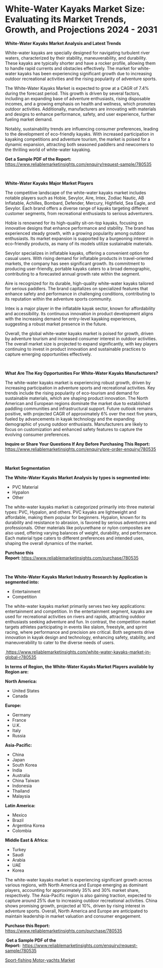 <p><h1>White-Water Kayaks Market Size: Evaluating its Market Trends, Growth, and Projections 2024 - 2031</h1></p><p><strong>White-Water Kayaks Market Analysis and Latest Trends</strong></p>
<p><p>White-water kayaks are specially designed for navigating turbulent river waters, characterized by their stability, maneuverability, and durability. These kayaks are typically shorter and have a rocker profile, allowing them to handle rapid currents and obstacles effectively. The market for white-water kayaks has been experiencing significant growth due to increasing outdoor recreational activities and the rising popularity of adventure sports.</p><p>The White-Water Kayaks Market is expected to grow at a CAGR of 7.4% during the forecast period. This growth is driven by several factors, including an expanding base of adventure enthusiasts, rising disposable incomes, and a growing emphasis on health and wellness, which promotes outdoor activities. Additionally, manufacturers are innovating with materials and designs to enhance performance, safety, and user experience, further fueling market demand. </p><p>Notably, sustainability trends are influencing consumer preferences, leading to the development of eco-friendly kayaks. With increased participation in kayaking competitions and adventure tourism, the market is poised for a dynamic expansion, attracting both seasoned paddlers and newcomers to the thrilling world of white-water kayaking.</p></p>
<p><strong>Get a Sample PDF of the Report:&nbsp;</strong> <a href="https://www.reliablemarketinsights.com/enquiry/request-sample/780535?utm_campaign=2013&utm_medium=2&utm_source=Github&utm_content=ia&utm_term=30122024&utm_id=white-water-kayaks">https://www.reliablemarketinsights.com/enquiry/request-sample/780535</a></p>
<p>&nbsp;</p>
<p><strong>White-Water Kayaks Major Market Players</strong></p>
<p><p>The competitive landscape of the white-water kayaks market includes notable players such as Hobie, Sevylor, Aire, Intex, Zodiac Nautic, AB Inflatable, Achilles, Bombard, Defender, Mercury, Highfield, Sea Eagle, and Sevylor. Each brand offers a diverse range of kayaks targeting different customer segments, from recreational enthusiasts to serious adventurers.</p><p>Hobie is renowned for its high-quality sit-on-top kayaks, focusing on innovative designs that enhance performance and stability. The brand has experienced steady growth, with a growing popularity among outdoor enthusiasts. Its market expansion is supported by a burgeoning interest in eco-friendly products, as many of its models utilize sustainable materials.</p><p>Sevylor specializes in inflatable kayaks, offering a convenient option for casual users. With rising demand for inflatable products in travel-oriented markets, the company has seen significant growth. Its commitment to producing user-friendly, portable kayaks caters to a broad demographic, contributing to a forecasted annual growth rate within the segment.</p><p>Aire is recognized for its durable, high-quality white-water kayaks tailored for serious paddlers. The brand capitalizes on specialized features that enhance safety and performance in challenging conditions, contributing to its reputation within the adventure sports community.</p><p>Intex is a major player in the inflatable kayak sector, known for affordability and accessibility. Its continuous innovation in product development aligns with the increasing demand for entry-level kayaking experiences, suggesting a robust market presence in the future.</p><p>Overall, the global white-water kayaks market is poised for growth, driven by adventure tourism and increased consumer interest in outdoor activities. The overall market size is projected to expand significantly, with key players continuing to invest in product innovation and sustainable practices to capture emerging opportunities effectively.</p></p>
<p>&nbsp;</p>
<p><strong>What Are The Key Opportunities For White-Water Kayaks Manufacturers?</strong></p>
<p><p>The white-water kayaks market is experiencing robust growth, driven by increasing participation in adventure sports and recreational activities. Key trends include the rising popularity of eco-tourism and demand for sustainable materials, which are shaping product innovation. The North American and European regions dominate the market due to established paddling communities and infrastructural support. Future outlook remains positive, with projected CAGR of approximately 6% over the next five years, fueled by advancements in kayak technology and the expanding demographic of young outdoor enthusiasts. Manufacturers are likely to focus on customization and enhanced safety features to capture the evolving consumer preferences.</p></p>
<p><strong>Inquire or Share Your Questions If Any Before Purchasing This Report:</strong> <a href="https://www.reliablemarketinsights.com/enquiry/pre-order-enquiry/780535?utm_campaign=2013&utm_medium=2&utm_source=Github&utm_content=ia&utm_term=30122024&utm_id=white-water-kayaks">https://www.reliablemarketinsights.com/enquiry/pre-order-enquiry/780535</a></p>
<p>&nbsp;</p>
<p><strong>Market Segmentation</strong></p>
<p><strong>The White-Water Kayaks Market Analysis by types is segmented into:</strong></p>
<p><ul><li>PVC Material</li><li>Hypalon</li><li>Other</li></ul></p>
<p><p>The white-water kayaks market is categorized primarily into three material types: PVC, Hypalon, and others. PVC kayaks are lightweight and affordable, making them popular for beginners. Hypalon, known for its durability and resistance to abrasion, is favored by serious adventurers and professionals. Other materials like polyurethane or nylon composites are also used, offering varying balances of weight, durability, and performance. Each material type caters to different preferences and intended uses, shaping the overall dynamics of the market.</p></p>
<p><strong>Purchase this Report:&nbsp;</strong><a href="https://www.reliablemarketinsights.com/purchase/780535?utm_campaign=2013&utm_medium=2&utm_source=Github&utm_content=ia&utm_term=30122024&utm_id=white-water-kayaks">https://www.reliablemarketinsights.com/purchase/780535</a></p>
<p>&nbsp;</p>
<p><strong>The White-Water Kayaks Market Industry Research by Application is segmented into:</strong></p>
<p><ul><li>Entertainment</li><li>Competition</li></ul></p>
<p><p>The white-water kayaks market primarily serves two key applications: entertainment and competition. In the entertainment segment, kayaks are used for recreational activities on rivers and rapids, attracting outdoor enthusiasts seeking adventure and fun. In contrast, the competition market targets athletes participating in events like slalom, freestyle, and sprint racing, where performance and precision are critical. Both segments drive innovation in kayak design and technology, enhancing safety, stability, and maneuverability to cater to the diverse needs of users.</p></p>
<p><a href="https://www.reliablemarketinsights.com/white-water-kayaks-market-in-global-r780535?utm_campaign=2013&utm_medium=2&utm_source=Github&utm_content=ia&utm_term=30122024&utm_id=white-water-kayaks">&nbsp;https://www.reliablemarketinsights.com/white-water-kayaks-market-in-global-r780535</a></p>
<p><strong>In terms of Region, the White-Water Kayaks Market Players available by Region are:</strong></p>
<p>
    <p> <strong> North America: </strong>
        <ul>
            <li>United States</li>
            <li>Canada</li>
        </ul>
        </p> 
    <p> <strong> Europe: </strong>
        <ul>
            <li>Germany</li>
            <li>France</li>
            <li>U.K.</li>
            <li>Italy</li>
            <li>Russia</li>
        </ul>
        </p> 
    <p> <strong> Asia-Pacific: </strong>
        <ul>
            <li>China</li>
            <li>Japan</li>
            <li>South Korea</li>
            <li>India</li>
            <li>Australia</li>
            <li>China Taiwan</li>
            <li>Indonesia</li>
            <li>Thailand</li>
            <li>Malaysia</li>
        </ul>
        </p> 
    <p> <strong> Latin America: </strong>
        <ul>
            <li>Mexico</li>
            <li>Brazil</li>
            <li>Argentina Korea</li>
            <li>Colombia</li>
        </ul>
        </p> 
    <p> <strong> Middle East & Africa: </strong>
        <ul>
            <li>Turkey</li>
            <li>Saudi</li>
            <li>Arabia</li>
            <li>UAE</li>
            <li>Korea</li>
        </ul>
    </p>
    </p>
<p><p>The white-water kayaks market is experiencing significant growth across various regions, with North America and Europe emerging as dominant players, accounting for approximately 35% and 30% market share, respectively. The Asia-Pacific region is also gaining traction, expected to capture around 25% due to increasing outdoor recreational activities. China shows promising growth, projected at 10%, driven by rising interest in adventure sports. Overall, North America and Europe are anticipated to maintain leadership in market valuation and consumer engagement.</p></p>
<p><strong>Purchase this Report: </strong><a href="https://www.reliablemarketinsights.com/purchase/780535?utm_campaign=2013&utm_medium=2&utm_source=Github&utm_content=ia&utm_term=30122024&utm_id=white-water-kayaks">https://www.reliablemarketinsights.com/purchase/780535</a></p>
<p>&nbsp;<strong>Get a Sample PDF of the Report:&nbsp;&nbsp;</strong><a href="https://www.reliablemarketinsights.com/enquiry/request-sample/780535?utm_campaign=2013&utm_medium=2&utm_source=Github&utm_content=ia&utm_term=30122024&utm_id=white-water-kayaks">https://www.reliablemarketinsights.com/enquiry/request-sample/780535</a></p>
<p><strong></strong></p>
<p><p><a href="https://github.com/MarciaRunte/Market-Research-Report-List-1/blob/main/sport-fishing-motor-yachts-market.md?utm_campaign=2013&utm_medium=2&utm_source=Github&utm_content=ia&utm_term=30122024&utm_id=white-water-kayaks">Sport-fishing Motor-yachts Market</a></p></p>